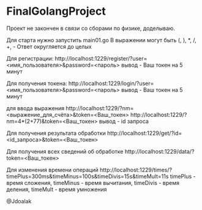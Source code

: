 # FinalGolangProject
Проект не закончен в связи со сборами по физике, доделываю.

Для старта нужно запустить main01.go
В выражении могут быть (, ), *, /, +, -
Ответ округляется до целых

Для регистрации:
http://localhost:1229/register/?user=<имя_пользователя>&password=<пароль>
вывод - Ваш токен на 5 минут

Для получения токена:
http://localhost:1229/login/?user=<имя_пользователя>&password=<пароль>
вывод - Ваш токен на 5 минут

для ввода выражения 
http://localhost:1229/?nm=<выражение_для_счёта>&token=<Ваш_токен>
http://localhost:1229/?nm=4*(2+77)&token=<Ваш_токен>
вывод - id запроса

Для получения результата обработки 
http://localhost:1229/get/?id=<id_запроса>&token=<Ваш_токен>

Для получения всех сведений об обработке 
http://localhost:1229/data/?token=<Ваш_токен>

Для изменения времени операций 
http://localhost:1229/times/?timePlus=300ms&timeMinus=100s&timeDivis=15s&timeMult=11s
timePlus - время сложения, timeMinus - время вычитания, timeDivis - время деления, timeMult - время умножения

@Jdoalak
